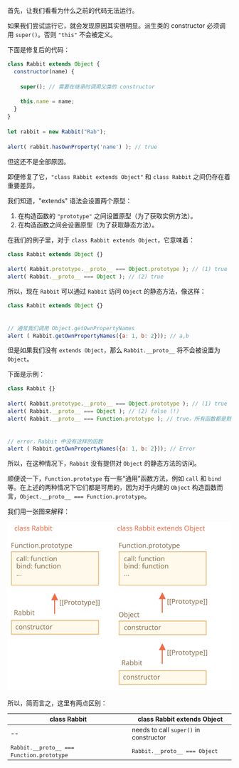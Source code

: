 首先，让我们看看为什么之前的代码无法运行。

如果我们尝试运行它，就会发现原因其实很明显。派生类的 constructor 必须调用 `super()`。否则 `"this"` 不会被定义。

下面是修复后的代码：

```js
class Rabbit extends Object {
  constructor(name) {

    super(); // 需要在继承时调用父类的 constructor

    this.name = name;
  }
}

let rabbit = new Rabbit("Rab");

alert( rabbit.hasOwnProperty('name') ); // true
```

但这还不是全部原因。

即便修复了它，`"class Rabbit extends Object"` 和 `class Rabbit` 之间仍存在着重要差异。

我们知道，"extends" 语法会设置两个原型：

1. 在构造函数的 `"prototype"` 之间设置原型（为了获取实例方法）。
2. 在构造函数之间会设置原型（为了获取静态方法）。

在我们的例子里，对于 `class Rabbit extends Object`，它意味着：

```js
class Rabbit extends Object {}

alert( Rabbit.prototype.__proto__ === Object.prototype ); // (1) true
alert( Rabbit.__proto__ === Object ); // (2) true
```

所以，现在 `Rabbit` 可以通过 `Rabbit` 访问 `Object` 的静态方法，像这样：

```js
class Rabbit extends Object {}


// 通常我们调用 Object.getOwnPropertyNames
alert ( Rabbit.getOwnPropertyNames({a: 1, b: 2})); // a,b

```

但是如果我们没有 `extends Object`，那么 `Rabbit.__proto__` 将不会被设置为 `Object`。

下面是示例：

```js
class Rabbit {}

alert( Rabbit.prototype.__proto__ === Object.prototype ); // (1) true
alert( Rabbit.__proto__ === Object ); // (2) false (!)
alert( Rabbit.__proto__ === Function.prototype ); // true，所有函数都是默认如此


// error，Rabbit 中没有这样的函数
alert ( Rabbit.getOwnPropertyNames({a: 1, b: 2})); // Error

```

所以，在这种情况下，`Rabbit` 没有提供对 `Object` 的静态方法的访问。

顺便说一下，`Function.prototype` 有一些“通用”函数方法，例如 `call` 和 `bind` 等。在上述的两种情况下它们都是可用的，因为对于内建的 `Object` 构造函数而言，`Object.__proto__ === Function.prototype`。

我们用一张图来解释：

![](rabbit-extends-object.svg)


所以，简而言之，这里有两点区别：

| class Rabbit | class Rabbit extends Object  |
|--------------|------------------------------|
| --             | needs to call `super()` in constructor |
| `Rabbit.__proto__ === Function.prototype` | `Rabbit.__proto__ === Object` |
